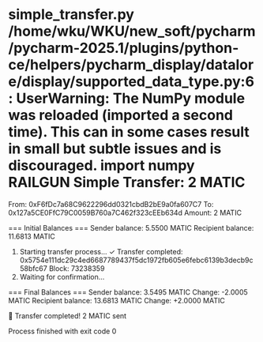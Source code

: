 simple_transfer.py 
/home/wku/WKU/new_soft/pycharm/pycharm-2025.1/plugins/python-ce/helpers/pycharm_display/datalore/display/supported_data_type.py:6: UserWarning: The NumPy module was reloaded (imported a second time). This can in some cases result in small but subtle issues and is discouraged.
  import numpy
RAILGUN Simple Transfer: 2 MATIC
========================================
From: 0xF6fDc7a68C9622296dd0321cbdB2bE9a0fa607C7
To: 0x127a5CE0FfC79C0059B760a7C462f323cEEb634d
Amount: 2 MATIC

=== Initial Balances ===
Sender balance: 5.5500 MATIC
Recipient balance: 11.6813 MATIC

1. Starting transfer process...
✓ Transfer completed: 0x5754e111dc29c4ed6687789437f5dc1972fb605e6febc6139b3decb9c58bfc67
  Block: 73238359
2. Waiting for confirmation...

=== Final Balances ===
Sender balance: 3.5495 MATIC
  Change: -2.0005 MATIC
Recipient balance: 13.6813 MATIC
  Change: +2.0000 MATIC

🎉 Transfer completed! 2 MATIC sent

Process finished with exit code 0
